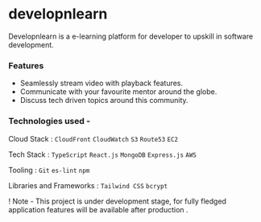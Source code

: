 # developnlearn
Developnlearn is a e-learning platform for developer to upskill in software development.

### Features
*  Seamlessly stream video with playback features.
*  Communicate with your favourite mentor around the globe.
*  Discuss tech driven topics around this community.

### Technologies used -
Cloud Stack : `CloudFront` `CloudWatch` `S3` `Route53` `EC2`

Tech Stack : `TypeScript` `React.js` `MongoDB` `Express.js` `AWS`

Tooling : `Git` `es-lint` `npm` 

Libraries and Frameworks : `Tailwind CSS` `bcrypt`  

!  Note - This project is under development stage, for fully fledged application features will be available after production .

